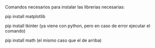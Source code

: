 

Comandos necesarios para instalar las librerias necesarias:











pip install matplotlib






pip install tkinter (ya viene con python, pero en caso de error ejecutar el comando)




pip install math (el mismo caso que el de arriba)
